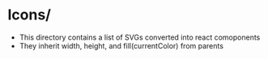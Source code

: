 # Icons/

- This directory contains a list of SVGs converted into react comoponents
- They inherit width, height, and fill(currentColor) from parents
